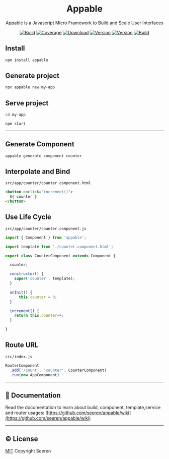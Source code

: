<h1 align="center">Appable</h1>

<p align="center">
Appable is a Javascript Micro Framework to Build and Scale User Interfaces
</p>

<p align="center">
<a href="https://app.circleci.com/pipelines/github/seeren/appable"><img src="https://circleci.com/gh/seeren/appable.svg?style=shield" alt="Build"></a>
<a href="https://coveralls.io/github/seeren/appable?branch=master"><img src="https://coveralls.io/repos/github/seeren/appable/badge.svg?branch=master" alt="Coverage"></a>
<a href="https://www.npmjs.com/package/appable"><img src="https://img.shields.io/npm/dt/appable.svg" alt="Download"></a>
<a href="https://www.npmjs.com/package/appable"><img src="https://img.shields.io/npm/v/appable.svg" alt="Version"></a>
<a href="./LICENSE"><img src="https://img.shields.io/npm/l/appable.svg" alt="Version"></a>
<a href="https://www.codacy.com/manual/seeren/appable?utm_source=github.com&amp;utm_medium=referral&amp;utm_content=seeren/appable&amp;utm_campaign=Badge_Grade"><img src="https://api.codacy.com/project/badge/Grade/5de3e97bcbe74350a5a6c47b99b4b735" alt="Build"></a>
</p>

## Install

```bash
npm install appable
```

## Generate project

```bash
npx appable new my-app
```

## Serve project

```bash
cd my-app
```

```bash
npm start
```

___

## Generate Component

```bash
appable generate component counter
```

## Interpolate and Bind

`src/app/counter/counter.component.html`

```html
<button onclick="increment()">
  ${ counter }
</button>
```

## Use Life Cycle

`src/app/counter/counter.component.js`

```js
import { Component } from 'appable';

import template from './counter.component.html';

export class CounterComponent extends Component {

  counter;

  constructor() {
    super('counter', template);
  }

  onInit() {
      this.counter = 0;
  }

  increment() {
    return this.counter++;
  }

}
```

## Route URL

`src/index.js`

```js
RouterComponent
  .add('/count', 'counter', CounterComponent)
  .run(new AppComponent)
```

___

## 📘 Documentation

Read the documentation to learn about build, component, template,service and router usages: [https://github.com/seeren/appable/wiki](https://github.com/seeren/appable/wiki)

___

## ©️ License

[MIT](LICENSE) Copyright Seeren